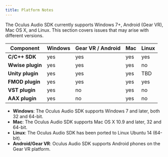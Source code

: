 ```yaml
---
title: Platform Notes
---
```


The Oculus Audio SDK currently supports Windows 7+, Android (Gear VR), Mac OS X, and Linux. This section covers issues that may arise with different versions.

|    Component    | Windows | Gear VR / Android | Mac | Linux |
|------------------|---------|-------------------|-----|-------|
|  **C/C++ SDK**  |   yes   |        yes        | yes |  yes  |
| **Wwise plugin** |   yes   |        yes        | yes |  no  |
| **Unity plugin** |   yes   |        yes        | yes |  TBD  |
| **FMOD plugin** |   yes   |        yes        | yes |  yes  |
|  **VST plugin**  |   yes   |        no        | yes |  no  |
|  **AAX plugin**  |   yes   |        no        | yes |  no  |

* **Windows**: The Oculus Audio SDK supports Windows 7 and later, both 32 and 64-bit.
* **Mac**: The Oculus Audio SDK supports Mac OS X 10.9 and later, 32 and 64-bit.
* **Linux**: The Oculus Audio SDK has been ported to Linux Ubuntu 14 (64-bit).
* **Android/Gear VR**: Oculus Audio SDK supports Android phones on the Gear VR platform.

